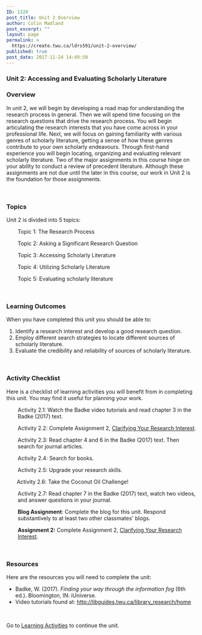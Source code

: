 ```yaml
---
ID: 1320
post_title: Unit 2 Overview
author: Colin Madland
post_excerpt: ""
layout: page
permalink: >
  https://create.twu.ca/ldrs591/unit-2-overview/
published: true
post_date: 2017-11-24 14:49:50
---
```

<h3>Unit 2: Accessing and Evaluating Scholarly Literature</h3>

<h3>Overview</h3>

In unit 2, we will begin by developing a road map for understanding the research process in general. Then we will spend time focusing on the research questions that drive the research process. You will begin articulating the research interests that you have come across in your professional life. Next, we will focus on gaining familiarity with various genres of scholarly literature, getting a sense of how these genres contribute to your own scholarly endeavours. Through first-hand experience you will begin locating, organizing and evaluating relevant scholarly literature. Two of the major assignments in this course hinge on your ability to conduct a review of precedent literature. Although these assignments are not due until the later in this course, our work in Unit 2 is the foundation for those assignments.

&nbsp;

<h3>Topics</h3>

Unit 2 is divided into 5 topics:

<p style="padding-left: 30px">Topic 1: The Research Process</p>

<p style="padding-left: 30px">Topic 2: Asking a Significant Research Question</p>

<p style="padding-left: 30px">Topic 3: Accessing Scholarly Literature</p>

<p style="padding-left: 30px">Topic 4: Utilizing Scholarly Literature</p>

<p style="padding-left: 30px">Topic 5: Evaluating scholarly literature</p>

&nbsp;

<h3>Learning Outcomes</h3>

When you have completed this unit you should be able to:<span style="color: #ff0000"><strong> </strong></span>

<ol>
    <li>Identify a research interest and develop a good research question.</li>
    <li>Employ different search strategies to locate different sources of scholarly literature.</li>
    <li>Evaluate the credibility and reliability of sources of scholarly literature.</li>
</ol>

&nbsp;

<h3>Activity Checklist</h3>

Here is a checklist of learning activities you will benefit from in completing this unit. You may find it useful for planning your work.

<p style="padding-left: 30px">Activity 2.1: Watch the Badke video tutorials and read chapter 3 in the Badke (2017) text.</p>

<p style="padding-left: 30px">Activity 2.2: Complete Assignment 2, <a href="https://create.twu.ca/ldrs591/clarifying-your-research-interest-2/">Clarifying Your Research Interest</a>.</p>

<p style="padding-left: 30px">Activity 2.3: Read chapter 4 and 6 in the Badke (2017) text. Then search for journal articles.</p>

<p style="padding-left: 30px">Activity 2.4: Search for books.</p>

<p style="padding-left: 30px">Activity 2.5: Upgrade your research skills.</p>

       Activity 2.6: Take the Coconut Oil Challenge!

<p style="padding-left: 30px">Activity 2.7: Read chapter 7 in the Badke (2017) text, watch two videos, and answer questions in your journal.</p>

<p style="padding-left: 30px"><strong>Blog Assignment</strong>: Complete the blog for this unit. Respond substantively to at least two other classmates' blogs.</p>

<p style="padding-left: 30px"><strong>Assignment 2:</strong> Complete Assignment 2, <a href="https://create.twu.ca/ldrs591/clarifying-your-research-interest-2/">Clarifying Your Research Interest</a>.</p>

&nbsp;

<h3>Resources</h3>

Here are the resources you will need to complete the unit:

<ul>
    <li>Badke, W. (2017). <em>Finding your way through the information fog</em> (6th ed.). Bloomington, IN: iUniverse.</li>
    <li>Video tutorials found at: <a href="http://libguides.twu.ca/library_research/home">http://libguides.twu.ca/library_research/home</a></li>
</ul>

&nbsp;

Go to <a href="https://create.twu.ca/icandothis/2018/01/01/ldrs-591-unit-1/">Learning Activities</a> to continue the unit.